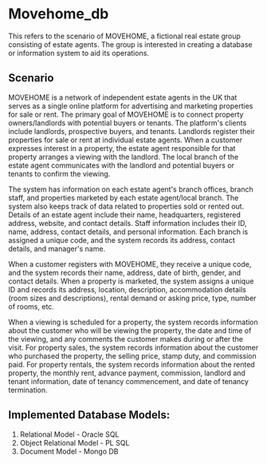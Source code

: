 # Movehome_db
This refers to the scenario of MOVEHOME, a fictional real estate group consisting of estate agents. The group is interested in creating a database or information system to aid its operations.

## Scenario

MOVEHOME is a network of independent estate agents in the UK that serves as a single online platform for advertising and marketing properties for sale or rent. The primary goal of MOVEHOME is to connect property owners/landlords with potential buyers or tenants. The platform's clients include landlords, prospective buyers, and tenants. Landlords register their properties for sale or rent at individual estate agents. When a customer expresses interest in a property, the estate agent responsible for that property arranges a viewing with the landlord. The local branch of the estate agent communicates with the landlord and potential buyers or tenants to confirm the viewing.

The system has information on each estate agent's branch offices, branch staff, and properties marketed by each estate agent/local branch. The system also keeps track of data related to properties sold or rented out. Details of an estate agent include their name, headquarters, registered address, website, and contact details. Staff information includes their ID, name, address, contact details, and personal information. Each branch is assigned a unique code, and the system records its address, contact details, and manager's name.

When a customer registers with MOVEHOME, they receive a unique code, and the system records their name, address, date of birth, gender, and contact details. When a property is marketed, the system assigns a unique ID and records its address, location, description, accommodation details (room sizes and descriptions), rental demand or asking price, type, number of rooms, etc.

When a viewing is scheduled for a property, the system records information about the customer who will be viewing the property, the date and time of the viewing, and any comments the customer makes during or after the visit. For property sales, the system records information about the customer who purchased the property, the selling price, stamp duty, and commission paid. For property rentals, the system records information about the rented property, the monthly rent, advance payment, commission, landlord and tenant information, date of tenancy commencement, and date of tenancy termination.

## Implemented Database Models:
  1. Relational Model - Oracle SQL
  2. Object Relational Model - PL SQL
  3. Document Model - Mongo DB
